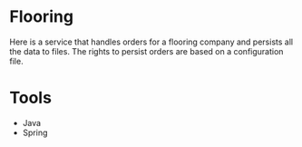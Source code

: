 # Flooring
Here is a service that handles orders for a flooring company and persists all the data to files. The rights to persist orders are based on a configuration file.

# Tools
- Java
- Spring
